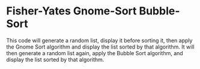 # Fisher-Yates Gnome-Sort Bubble-Sort
This code will generate a random list, display it before sorting it, then apply the Gnome Sort algorithm and display the list sorted by that algorithm. It will then generate a random list again, apply the Bubble Sort algorithm, and display the list sorted by that algorithm.
